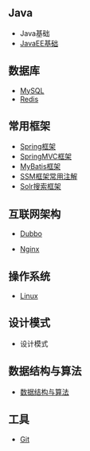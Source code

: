 ## Java

- Java基础
- [JavaEE基础](JavaEE基础.md)

## 数据库

- [MySQL](MySQL.md)
- [Redis](Redis.md)

## 常用框架

- [Spring框架](Spring.md)
- [SpringMVC框架](SpringMVC.md)
- [MyBatis框架](MyBatis.md)
- [SSM框架常用注解](SSM框架常用注解.md)
- [Solr搜索框架](Solr.md)

## 互联网架构

- [Dubbo](Dubbo.md)

- [Nginx](Nginx.md)

## 操作系统

- [Linux](Linux.md)

## 设计模式

- 设计模式

## 数据结构与算法

- [数据结构与算法](数据结构与算法.md)

## 工具

- [Git](Git.md)



